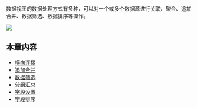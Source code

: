 数据视图的数据处理方式有多种，可以对一个或多个数据源进行关联、聚合、追加合并、数据筛选、数据排序等操作。

![](http://docfiles.baibaoyun.com/FnIeZ1gGH68wuRorRZsvqUsh1PVd)
## 本章内容
* [横向连接](横向连接.md)
* [追加合并](追加合并.md)
* [数据筛选](数据筛选.md)
* [分组汇总](分组汇总.md)
* [字段设置](字段设置.md)
* [字段排序](字段排序.md)
